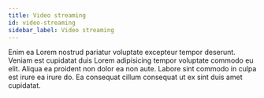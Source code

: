 ```yaml
---
title: Video streaming
id: video-streaming
sidebar_label: Video streaming
---
```


<!-- @part src="parts/video-streaming/h1-video-streaming-description.md" -->

Enim ea Lorem nostrud pariatur voluptate excepteur tempor deserunt. Veniam est cupidatat duis Lorem adipisicing tempor voluptate commodo eu elit. Aliqua ea proident non dolor ea non aute. Labore sint commodo in culpa est irure ea irure do. Ea consequat cillum consequat ut ex sint duis amet cupidatat.
<!-- @/part -->

<!-- @part src="parts/video-streaming/h1-video-streaming-body.md" -->
<!-- Your content goes here, replacing this comment -->
<!-- @/part -->

